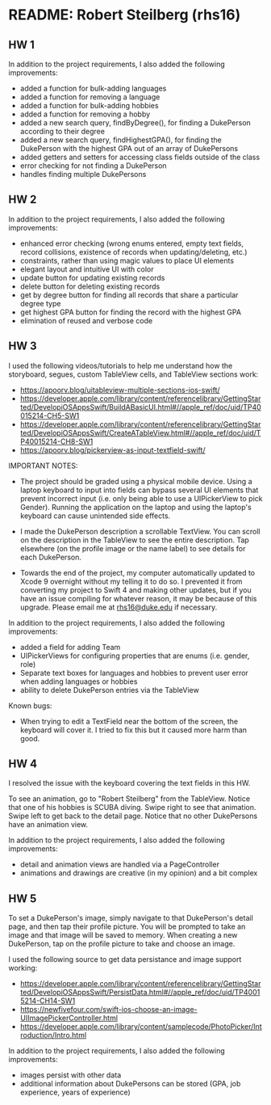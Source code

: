 # README: Robert Steilberg (rhs16)

## HW 1

In addition to the project requirements, I also added the following improvements:

* added a function for bulk-adding languages
* added a function for removing a language
* added a function for bulk-adding hobbies
* added a function for removing a hobby
* added a new search query, findByDegree(), for finding a DukePerson according to their degree
* added a new search query, findHighestGPA(), for finding the DukePerson with the highest GPA out of an array of DukePersons
* added getters and setters for accessing class fields outside of the class
* error checking for not finding a DukePerson
* handles finding multiple DukePersons

## HW 2

In addition to the project requirements, I also added the following improvements:

* enhanced error checking (wrong enums entered, empty text fields, record collisions, existence of records when updating/deleting, etc.)
* constraints, rather than using magic values to place UI elements
* elegant layout and intuitive UI with color
* update button for updating existing records
* delete button for deleting existing records
* get by degree button for finding all records that share a particular degree type
* get highest GPA button for finding the record with the highest GPA
* elimination of reused and verbose code

## HW 3

I used the following videos/tutorials to help me understand how the storyboard, segues, custom TableView cells, and TableView sections work:

* https://apoorv.blog/uitableview-multiple-sections-ios-swift/
* https://developer.apple.com/library/content/referencelibrary/GettingStarted/DevelopiOSAppsSwift/BuildABasicUI.html#//apple_ref/doc/uid/TP40015214-CH5-SW1
* https://developer.apple.com/library/content/referencelibrary/GettingStarted/DevelopiOSAppsSwift/CreateATableView.html#//apple_ref/doc/uid/TP40015214-CH8-SW1
* https://apoorv.blog/pickerview-as-input-textfield-swift/

IMPORTANT NOTES:

* The project should be graded using a physical mobile device. Using a laptop keyboard to input into fields can bypass several UI elements that prevent incorrect input (i.e. only being able to use a UIPickerView to pick Gender). Running the application on the laptop and using the laptop's keyboard can cause unintended side effects.

* I made the DukePerson description a scrollable TextView. You can scroll on the description in the TableView to see the entire description. Tap elsewhere (on the profile image or the name label) to see details for each DukePerson.

* Towards the end of the project, my computer automatically updated to Xcode 9 overnight without my telling it to do so. I prevented it from converting my project to Swift 4 and making other updates, but if you have an issue compiling for whatever reason, it may be because of this upgrade. Please email me at rhs16@duke.edu if necessary.

In addition to the project requirements, I also added the following improvements:

* added a field for adding Team
* UIPickerViews for configuring properties that are enums (i.e. gender, role)
* Separate text boxes for languages and hobbies to prevent user error when adding languages or hobbies
* ability to delete DukePerson entries via the TableView

Known bugs:

* When trying to edit a TextField near the bottom of the screen, the keyboard will cover it. I tried to fix this but it caused more harm than good.


## HW 4

I resolved the issue with the keyboard covering the text fields in this HW.

To see an animation, go to "Robert Steilberg" from the TableView. Notice that one of his hobbies is SCUBA diving. Swipe right to see that animation. Swipe left to get back to the detail page. Notice that no other DukePersons have an animation view.

In addition to the project requirements, I also added the following improvements:

* detail and animation views are handled via a PageController
* animations and drawings are creative (in my opinion) and a bit complex

## HW 5

To set a DukePerson's image, simply navigate to that DukePerson's detail page, and then tap their profile picture. You will be prompted to take an image and that image will be saved to memory. When creating a new DukePerson, tap on the profile picture to take and choose an image.

I used the following source to get data persistance and image support working:

* https://developer.apple.com/library/content/referencelibrary/GettingStarted/DevelopiOSAppsSwift/PersistData.html#//apple_ref/doc/uid/TP40015214-CH14-SW1
* https://newfivefour.com/swift-ios-choose-an-image-UIImagePickerController.html
* https://developer.apple.com/library/content/samplecode/PhotoPicker/Introduction/Intro.html

In addition to the project requirements, I also added the following improvements:

* images persist with other data
* additional information about DukePersons can be stored (GPA, job experience, years of experience)
